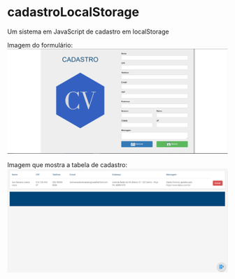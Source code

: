 # cadastroLocalStorage
Um sistema em JavaScript de cadastro em localStorage

Imagem do formulário:
![myimage-alt-tag](https://github.com/Viniiixz/cadastroLocalStorage/blob/master/cadastroLocalStorage2.PNG)

Imagem que mostra a tabela de cadastro:
![myimage-alt-tag](https://github.com/Viniiixz/cadastroLocalStorage/blob/master/cadastroLocalStorage.PNG)

